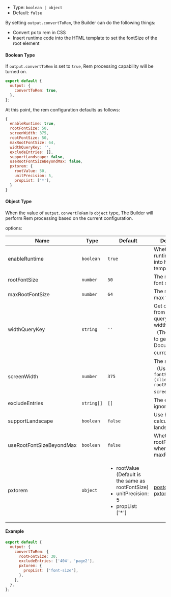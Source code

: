 - Type: `boolean | object`
- Default: `false`

By setting `output.convertToRem`, the Builder can do the following things:

- Convert px to rem in CSS
- Insert runtime code into the HTML template to set the fontSize of the root element

#### Boolean Type

If `output.convertToRem` is set to `true`, Rem processing capability will be turned on.

```js
export default {
  output: {
    convertToRem: true,
  },
};
```

At this point, the rem configuration defaults as follows:

```js
{
  enableRuntime: true,
  rootFontSize: 50,
  screenWidth: 375,
  rootFontSize: 50,
  maxRootFontSize: 64,
  widthQueryKey: '',
  excludeEntries: [],
  supportLandscape: false,
  useRootFontSizeBeyondMax: false,
  pxtorem: {
    rootValue: 50,
    unitPrecision: 5,
    propList: ['*'],
  }
}
```

#### Object Type

When the value of `output.convertToRem` is `object` type, The Builder will perform Rem processing based on the current configuration.

options:

| Name                     | Type       | Default                                                                                                              | Description                                                                                                                 |
| ------------------------ | ---------- | -------------------------------------------------------------------------------------------------------------------- | --------------------------------------------------------------------------------------------------------------------------- |
| enableRuntime            | `boolean`  | `true`                                                                                                               | Whether to inject runtime code into html templates                                                                          |
| rootFontSize             | `number`   | `50`                                                                                                                 | The root element font size                                                                                                  |
| maxRootFontSize          | `number`   | `64`                                                                                                                 | The root element max font size                                                                                              |
| widthQueryKey            | `string`   | `'' `                                                                                                                | Get clientWidth from the url query based on widthQueryKey（The default is to get it from the Document of the current page） |
| screenWidth              | `number`   | `375`                                                                                                                | The screen width（Usually, `fontSize = (clientWidth * rootFontSize) / screenWidth`）                                        |
| excludeEntries           | `string[]` | `[]`                                                                                                                 | The entries to ignore                                                                                                       |
| supportLandscape         | `boolean`  | `false`                                                                                                              | Use height to calculate rem in landscape                                                                                    |
| useRootFontSizeBeyondMax | `boolean`  | `false`                                                                                                              | Whether to use rootFontSize when large than maxRootFontSize                                                                 |
| pxtorem                  | `object`   | <ul><li>rootValue (Default is the same as rootFontSize) </li><li>unitPrecision: 5 </li><li>propList: ['*']</li></ul> | [postcss-pxtorem](https://github.com/cuth/postcss-pxtorem#options) options                                                  |

#### Example

```js
export default {
  output: {
    convertToRem: {
      rootFontSize: 30,
      excludeEntries: ['404', 'page2'],
      pxtorem: {
        propList: ['font-size'],
      },
    },
  },
};
```
